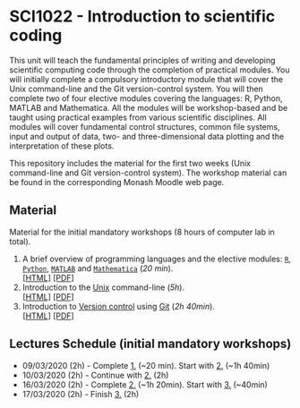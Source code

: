 # SCI1022 - Introduction to scientific coding

This unit will teach the fundamental principles of writing and developing scientific computing code through the completion of practical modules. You will initially complete a compulsory introductory module that will cover the Unix command-line and the Git version-control system. You will then complete *two* of four elective modules covering the languages: R, Python, MATLAB and Mathematica. All the modules will be workshop-based and be taught using practical examples from various scientific disciplines. All modules will cover fundamental control structures, common file systems, input and output of data, two- and three-dimensional data plotting and the interpretation of these plots.

This repository includes the material for the first two weeks (Unix command-line and Git version-control system). The workshop material can be found in the corresponding Monash Moodle web page.

## Material

Material for the initial mandatory workshops (8 hours of computer lab in total).

1. A brief overview of programming languages and the elective modules: [`R`](https://en.wikipedia.org/wiki/R_(programming_language)), [`Python`](https://en.wikipedia.org/wiki/Python_(programming_language)), [`MATLAB`](https://en.wikipedia.org/wiki/MATLAB) and [`Mathematica`](https://en.wikipedia.org/wiki/Wolfram_Mathematica) (*20 min*).<br>[[HTML]](./programming_languages.md) [[PDF]](https://github.com/MonashMath/SCI1022/blob/master/programming_languages.pdf)
2. Introduction to the [Unix](https://en.wikipedia.org/wiki/Unix) command-line (*5h*).<br> 
[[HTML]](./Unix-CLI.md) [[PDF]](https://github.com/MonashMath/SCI1022/blob/master/Unix-CLI.pdf)
3. Introduction to [Version control](https://en.wikipedia.org/wiki/Version_control) using [Git](https://git-scm.com/) (*2h 40min*). <br>[[HTML]](./Git.md) [[PDF]](https://github.com/MonashMath/SCI1022/blob/master/Git.pdf)

## Lectures Schedule (initial mandatory workshops)

* 09/03/2020  (2h) - Complete [1.](./programming_languages.md) (~20 min). Start with [2.](./Unix-CLI.md) (~1h 40min)
* 10/03/2020 (2h) - Continue with [2.](./Unix-CLI.md) (2h)
* 16/03/2020 (2h) - Complete [2.](./Unix-CLI.md) (~1h 20min). Start with [3.](./Git.md) (~40min)
* 17/03/2020 (2h) - Finish [3.](./Git.md) (2h)



